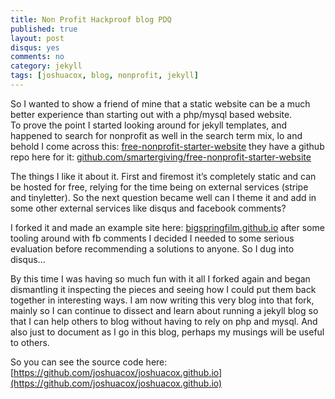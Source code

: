 ```yaml
---
title: Non Profit Hackproof blog PDQ
published: true
layout: post
disqus: yes
comments: no
category: jekyll
tags: [joshuacox, blog, nonprofit, jekyll]
---
```


So I wanted to show a friend of mine that a static website can be a much better experience than starting out with a php/mysql based website.  
To prove the point I started looking around for jekyll templates, and happened to search for nonprofit as well in the search term mix, lo and behold I come across this:
[free-nonprofit-starter-website](http://smartergiving.org/free-nonprofit-starter-website/)
they have a github repo here for it: [github.com/smartergiving/free-nonprofit-starter-website](https://github.com/smartergiving/free-nonprofit-starter-website)

The things I like it about it.  First and firemost it’s completely static and can be hosted for free, relying for the time being on external services (stripe and tinyletter).  So the next question became well can I theme it and add in some other external services like disqus and facebook comments?

I forked it and made an example site here: [bigspringfilm.github.io](http://bigspringfilm.github.io/) after some tooling around with fb comments I decided I needed to some serious evaluation before recommending a solutions to anyone.  So I dug into disqus...

By this time I was having so much fun with it all I forked again and began dismantling it inspecting the pieces and seeing how I could put them back together in interesting ways. I am now writing this very blog into that fork, mainly so I can continue to dissect and learn about running a jekyll blog so that I can help others to blog without having to rely on php and mysql.  And also just to document as I go in this blog, perhaps my musings will be useful to others.

So you can see the source code here: [https://github.com/joshuacox/joshuacox.github.io](https://github.com/joshuacox/joshuacox.github.io)
